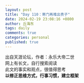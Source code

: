 ```yaml
---
layout: post
title: "Day 110：寒门再难出贵子"
date: 2024-02-19 23:08:16 +0800
author: 丘海东 
tags: daily
comments: true
categories: personal
published: true
---
```

 出自天涯论坛，作者：永乐大帝二世  
 网上有长文，自行搜索阅读  
 此文的事实和观点，很值得思考  
**以修正思维方式，行事习惯，建立框架**
